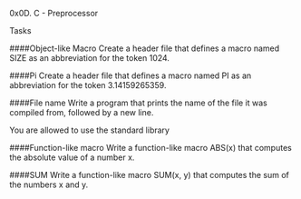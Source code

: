 0x0D. C - Preprocessor

Tasks

####Object-like Macro
Create a header file that defines a macro named SIZE as an abbreviation for the token 1024.

####Pi
Create a header file that defines a macro named PI as an abbreviation for the token 3.14159265359.

####File name
Write a program that prints the name of the file it was compiled from, followed by a new line.

You are allowed to use the standard library

####Function-like macro
Write a function-like macro ABS(x) that computes the absolute value of a number x.

####SUM
Write a function-like macro SUM(x, y) that computes the sum of the numbers x and y.

